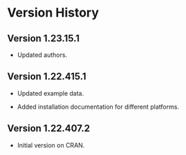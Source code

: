 Version History
===============

Version 1.23.15.1
------------------

* Updated authors.


Version 1.22.415.1
------------------

* Updated example data.

* Added installation documentation for different platforms.


Version 1.22.407.2
------------------

* Initial version on CRAN.
